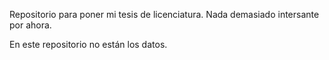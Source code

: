 Repositorio para poner mi tesis de licenciatura. Nada demasiado intersante por ahora. 

En este repositorio no están los datos. 